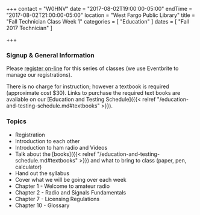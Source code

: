 +++
contact = "W0HNV"
date = "2017-08-02T19:00:00-05:00"
endTime = "2017-08-02T21:00:00-05:00"
location = "West Fargo Public Library"
title = "Fall Technician Class Week 1"
categories = [ "Education" ]
dates = [ "Fall 2017 Technician" ]

+++
### Signup & General Information

Please
[register
on-line](https://www.eventbrite.com/e/fcc-ham-radio-license-class-tickets-36013428133)
for this series of classes
(we use Eventbrite to manage our registrations).

There is no charge for instruction; however a textbook is required
(approximate cost $30).  Links to purchase the required
text books are available on our
[Education and Testing Schedule]({{< relref "/education-and-testing-schedule.md#textbooks" >}}).

### Topics

* Registration
* Introduction to each other
* Introduction to ham radio and Videos
* Talk about the [books]({{< relref "/education-and-testing-schedule.md#textbooks" >}}) and what to bring to class (paper, pen, calculator)
* Hand out the syllabus
* Cover what we will be going over each week
* Chapter 1 - Welcome to amateur radio
* Chapter 2 - Radio and Signals Fundamentals
* Chapter 7 - Licensing Regulations
* Chapter 10 - Glossary
